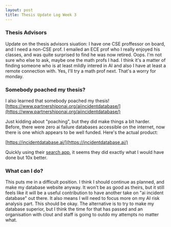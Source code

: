 ```yaml
---
layout: post
title: Thesis Update Log Week 3
---
```


### Thesis Advisors

Update on the thesis advisors siuation: I have one CSE proffessor on board, and I need a non-CSE
prof. I emailed an ECE prof who I really enjoyed his classes, and was quite surprised to find he was
now retired. Oops. I'm not sure who else to ask, maybe one the math profs I had. I think it's a
matter of finding someone who is at least mildly intered in AI and also I have at least a remote
connection with. Yes, I'll try a math prof next. That's a worry for monday.

### Somebody poached my thesis?

I also learned that somebody poached my thesis!
[https://www.partnershiponai.org/aiincidentdatabase/](https://www.partnershiponai.org/aiincidentdatabase/)

Just kidding about "poaching", but they did make things a bit harder. Before, there were zero ai failure databases
accessible on the internet, now there is one which appears to be well funded. Here's the actual
product:

[https://incidentdatabase.ai/](https://incidentdatabase.ai/)

Quickly using their [search app](https://incidentdatabase.ai/discover/index.html?s=drone), it seems
they did exactly what I would have done but 10x better.

### What can I do?

This puts me in a difficult position. I think I should continue as planned, and make my database
website anyway. It won't be as good as theirs, but it still feels like it will be a useful
contribution to have another take on "ai incident database" out there. It also means I will need to
focus more on my AI risk analysis part. This should be okay. The alternative is to try to make my
database superior, but I think the time for that has passed and an organisation with clout and staff
is going to outdo my attempts no matter what.
